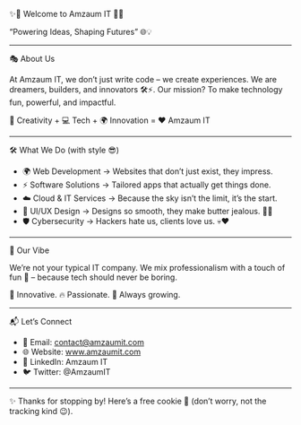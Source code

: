 ✨🚀 Welcome to Amzaum IT 🚀✨

  “Powering Ideas, Shaping Futures” 🌐💡

------------------------------------------------------------------------

🎭 About Us

At Amzaum IT, we don’t just write code – we create experiences.
We are dreamers, builders, and innovators 🛠️⚡.
Our mission? To make technology fun, powerful, and impactful.

🎨 Creativity + 💻 Tech + 🌍 Innovation = ❤️ Amzaum IT

------------------------------------------------------------------------

🛠️ What We Do (with style 😎)

-   🌍 Web Development → Websites that don’t just exist, they impress.
-   ⚡ Software Solutions → Tailored apps that actually get things done.
-   ☁️ Cloud & IT Services → Because the sky isn’t the limit, it’s the
    start.
-   🎨 UI/UX Design → Designs so smooth, they make butter jealous. 🧈✨
-   🛡️ Cybersecurity → Hackers hate us, clients love us. 💀❤️

------------------------------------------------------------------------

🌟 Our Vibe

We’re not your typical IT company.
We mix professionalism with a touch of fun 🎉 – because tech should
never be boring.

🦄 Innovative.
🔥 Passionate.
🚀 Always growing.

------------------------------------------------------------------------

📬 Let’s Connect

-   📧 Email: contact@amzaumit.com
-   🌐 Website: www.amzaumit.com
-   💼 LinkedIn: Amzaum IT
-   🐦 Twitter: @AmzaumIT

------------------------------------------------------------------------

✨ Thanks for stopping by!
Here’s a free cookie 🍪 (don’t worry, not the tracking kind 😉).

